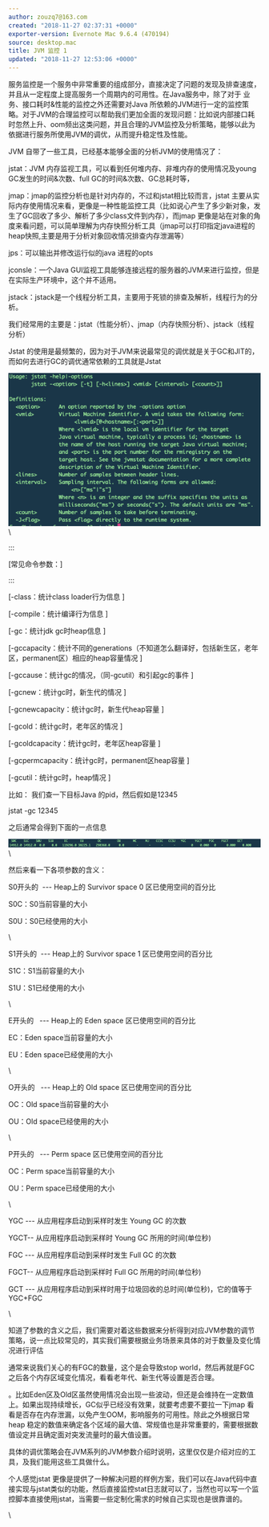 ```yaml
---
author: zouzq7@163.com
created: "2018-11-27 02:37:31 +0000"
exporter-version: Evernote Mac 9.6.4 (470194)
source: desktop.mac
title: JVM 监控 1
updated: "2018-11-27 12:53:06 +0000"
---
```


<div>

服务监控是一个服务中非常重要的组成部分，直接决定了问题的发现及排查速度，并且从一定程度上提高服务一个周期内的可用性。在Java服务中，除了对于
业务、接口耗时&性能的监控之外还需要对Java
所依赖的JVM进行一定的监控策略。对于JVM的合理监控可以帮助我们更加全面的发现问题：比如说内部接口耗时忽然上升、oom频出这类问题，并且合理的JVM监控及分析策略，能够以此为依据进行服务所使用JVM的调优，从而提升稳定性及性能。

</div>

<div>

JVM 自带了一些工具，已经基本能够全面的分析JVM的使用情况了：

</div>

<div>

jstat：JVM 内存监视工具，可以看到任何堆内存、非堆内存的使用情况及young
GC发生的时间&次数、full GC的时间&次数、GC总耗时等，

</div>

<div>

jmap：jmap的监控分析也是针对内存的，不过和jstat相比较而言，jstat
主要从实际内存使用情况来看，更像是一种性能监控工具（比如说心产生了多少新对象，发生了GC回收了多少、解析了多少class文件到内存），而jmap
更像是站在对象的角度来看问题，可以简单理解为内存快照分析工具（jmap可以打印指定java进程的heap快照,主要是用于分析对象回收情况排查内存泄漏等）

</div>

<div>

jps：可以输出并修改运行似的java 进程的opts

</div>

<div>

jconsle：一个Java
GUI监视工具能够连接远程的服务器的JVM来进行监控，但是在实际生产环境中，这个并不适用。

</div>

<div>

jstack：jstack是一个线程分析工具，主要用于死锁的排查及解析，线程行为的分析。

</div>

<div>

我们经常用的主要是：jstat（性能分析）、jmap（内存快照分析）、jstack（线程分析）

</div>

<div>

Jstat
的使用是最频繁的，因为对于JVM来说最常见的调优就是关于GC和JIT的，而如何去进行GC的调优通常依赖的工具就是Jstat

</div>

<div>

![](JVM%20%E7%9B%91%E6%8E%A7%201.resources/0BFE4863-659C-4DC2-82A6-9D5178C2782B.png) 
 \

</div>

:::  
<div>

[常见命令参数：] 

</div>
:::

<div>

[-class：统计class
loader行为信息 ] 

</div>

<div>

[-compile：统计编译行为信息 ] 

</div>

<div>

[-gc：统计jdk
gc时heap信息 ] 

</div>

<div>

[-gccapacity：统计不同的generations（不知道怎么翻译好，包括新生区，老年区，permanent区）相应的heap容量情况 ] 

</div>

<div>

[-gccause：统计gc的情况，（同-gcutil）和引起gc的事件 ] 

</div>

<div>

[-gcnew：统计gc时，新生代的情况 ] 

</div>

<div>

[-gcnewcapacity：统计gc时，新生代heap容量 ] 

</div>

<div>

[-gcold：统计gc时，老年区的情况 ] 

</div>

<div>

[-gcoldcapacity：统计gc时，老年区heap容量 ] 

</div>

<div>

[-gcpermcapacity：统计gc时，permanent区heap容量 ] 

</div>

<div>

[-gcutil：统计gc时，heap情况 ] 

</div>

<div>

比如： 我们查一下目标Java 的pid，然后假如是12345

</div>

<div>

jstat -gc 12345

</div>

<div>

之后通常会得到下面的一点信息

</div>

<div>

![](JVM%20%E7%9B%91%E6%8E%A7%201.resources/D4768E47-11C8-4734-8BD2-454301DA3B3D.png) 
 \

</div>

<div>

然后来看一下各项参数的含义：

</div>

<div>

S0开头的  --- Heap上的 Survivor space 0 区已使用空间的百分比

</div>

<div>

S0C：S0当前容量的大小

</div>

<div>

S0U：S0已经使用的大小

</div>

<div>

\

</div>

<div>

S1开头的  --- Heap上的 Survivor space 1 区已使用空间的百分比

</div>

<div>

S1C：S1当前容量的大小

</div>

<div>

S1U：S1已经使用的大小

</div>

<div>

\

</div>

<div>

E开头的   --- Heap上的 Eden space 区已使用空间的百分比

</div>

<div>

EC：Eden space当前容量的大小

</div>

<div>

EU：Eden space已经使用的大小

</div>

<div>

\

</div>

<div>

O开头的   --- Heap上的 Old space 区已使用空间的百分比

</div>

<div>

OC：Old space当前容量的大小

</div>

<div>

OU：Old space已经使用的大小

</div>

<div>

\

</div>

<div>

P开头的   --- Perm space 区已使用空间的百分比

</div>

<div>

OC：Perm space当前容量的大小

</div>

<div>

OU：Perm space已经使用的大小

</div>

<div>

\

</div>

<div>

YGC --- 从应用程序启动到采样时发生 Young GC 的次数

</div>

<div>

YGCT-- 从应用程序启动到采样时 Young GC 所用的时间(单位秒)

</div>

<div>

FGC --- 从应用程序启动到采样时发生 Full GC 的次数

</div>

<div>

FGCT-- 从应用程序启动到采样时 Full GC 所用的时间(单位秒)

</div>

<div>

GCT ---
从应用程序启动到采样时用于垃圾回收的总时间(单位秒)，它的值等于YGC+FGC

</div>

<div>

\

</div>

<div>

知道了参数的含义之后，我们需要对着这些数据来分析得到对应JVM参数的调节策略，说一点比较常见的，其实我们需要根据业务场景来具体的对于数量及变化情况进行评估

</div>

<div>

通常来说我们关心的有FGC的数量，这个是会导致stop
world，然后再就是FGC之后各个内存区域变化情况，看看老年代、新生代等设置是否合理。

</div>

<div>

。比如Eden区及Old区虽然使用情况会出现一些波动，但还是会维持在一定数值上。如果出现持续增长，GC似乎已经没有效果，就要考虑要不要拉一下jmap
看看是否存在内存泄漏，以免产生OOM，影响服务的可用性。除此之外根据日常heap
稳定的数值来确定各个区域的最大值、常规值也是非常重要的，需要根据数值设定并且确定面对突发流量时的最大值设置。

</div>

<div>

具体的调优策略会在JVM系列的JVM参数介绍时说明，这里仅仅是介绍对应的工具，及我们能用这些工具做什么。

</div>

<div>

个人感觉jstat
更像是提供了一种解决问题的样例方案，我们可以在Java代码中直接实现与jstat类似的功能，然后直接监控stat日志就可以了，当然也可以写一个监控脚本直接使用jstat，当需要一些定制化需求的时候自己实现也是很靠谱的。

</div>

<div>

\

</div>
